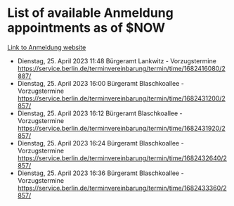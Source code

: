 # List of available Anmeldung appointments as of $NOW
[Link to Anmeldung website](https://service.berlin.de/terminvereinbarung/termin/tag.php?termin=1&anliegen[]=120686&dienstleisterlist=122210,122217,327316,122219,327312,122227,327314,122231,327346,122243,327348,122254,122252,329742,122260,329745,122262,329748,122271,327278,122273,327274,122277,327276,330436,122280,327294,122282,327290,122284,327292,122291,327270,122285,327266,122286,327264,122296,327268,150230,329760,122297,327286,122294,327284,122312,329763,122314,329775,122304,327330,122311,327334,122309,327332,317869,122281,327352,122279,329772,122283,122276,327324,122274,327326,122267,329766,122246,327318,122251,327320,122257,327322,122208,327298,122226,327300&herkunft=http%3A%2F%2Fservice.berlin.de%2Fdienstleistung%2F120686%2F)
- Dienstag, 25. April 2023 11:48 Bürgeramt Lankwitz - Vorzugstermine https://service.berlin.de/terminvereinbarung/termin/time/1682416080/2887/
- Dienstag, 25. April 2023 16:00 Bürgeramt Blaschkoallee - Vorzugstermine https://service.berlin.de/terminvereinbarung/termin/time/1682431200/2857/
- Dienstag, 25. April 2023 16:12 Bürgeramt Blaschkoallee - Vorzugstermine https://service.berlin.de/terminvereinbarung/termin/time/1682431920/2857/
- Dienstag, 25. April 2023 16:24 Bürgeramt Blaschkoallee - Vorzugstermine https://service.berlin.de/terminvereinbarung/termin/time/1682432640/2857/
- Dienstag, 25. April 2023 16:36 Bürgeramt Blaschkoallee - Vorzugstermine https://service.berlin.de/terminvereinbarung/termin/time/1682433360/2857/

